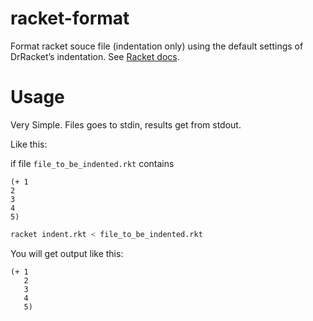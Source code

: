 # racket-format
Format racket souce file (indentation only) using the default settings of DrRacket’s indentation. See [Racket docs](https://docs.racket-lang.org/style/Textual_Matters.html).

# Usage
Very Simple. Files goes to stdin, results get from stdout.

Like this:

if file ```file_to_be_indented.rkt``` contains

```racket
(+ 1
2
3
4
5)
```

```sh
racket indent.rkt < file_to_be_indented.rkt
```

You will get output like this:

```racket
(+ 1
   2
   3
   4
   5)
```
